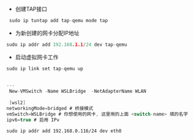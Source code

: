 - 创建TAP接口

```c
 sudo ip tuntap add tap-qemu mode tap
```

- 为新创建的网卡分配IP地址

```c
sudo ip addr add 192.168.1.1/24 dev tap-qemu
```

- 启动虚拟网卡工作

```c
sudo ip link set tap-qemu up
    
    
---
 New-VMSwitch -Name WSLBridge  -NetAdapterName WLAN
    
 [wsl2]
networkingMode=bridged # 桥接模式
vmSwitch=WSLBridge # 你想使用的网卡, 这里用的上面 <switch-name> 填的名字
ipv6=true # 启用 IPv
```





```shell
sudo ip addr add 192.168.0.116/24 dev eth0
```